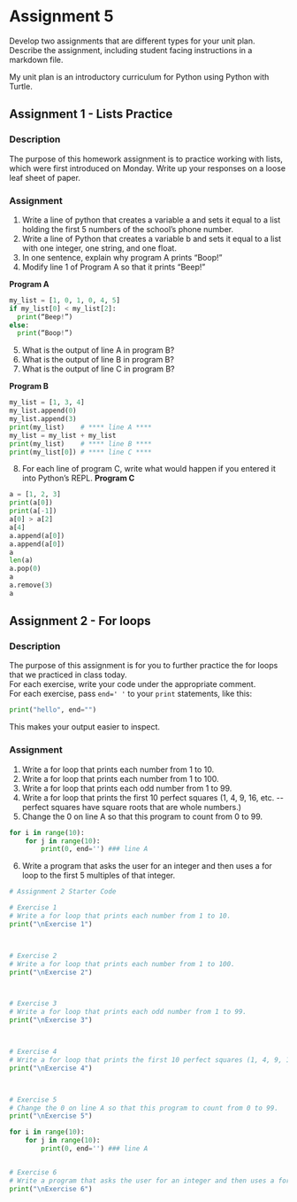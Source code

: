 # Assignment 5
Develop two assignments that are different types for your unit plan.
Describe the assignment, including student facing instructions in a markdown file.

My unit plan is an introductory curriculum for Python using Python with Turtle. 


## Assignment 1 - Lists Practice
### Description
The purpose of this homework assignment is to practice working with lists, which were first introduced on Monday. Write up your responses on a loose leaf sheet of paper. 
### Assignment
1. Write a line of python that creates a variable a and sets it equal to a list holding the first 5 numbers of the school’s phone number. 
2. Write a line of Python that creates a variable b and sets it equal to a list with one integer, one string, and one float.
3. In one sentence, explain why program A prints “Boop!”
4. Modify line 1 of Program A so that it prints “Beep!”

**Program A**
```python
my_list = [1, 0, 1, 0, 4, 5]
if my_list[0] < my_list[2]:
  print(“Beep!”)
else:
  print(“Boop!”)
```


5. What is the output of line A in program B?
6. What is the output of line B in program B?
7. What is the output of line C in program B?

**Program B**
```python
my_list = [1, 3, 4]
my_list.append(0)
my_list.append(3)
print(my_list)    # **** line A ****
my_list = my_list + my_list
print(my_list)    # **** line B ****
print(my_list[0]) # **** line C ****
```


8. For each line of program C, write what would happen if you entered it into Python’s REPL.
**Program C**
```python
a = [1, 2, 3]
print(a[0])
print(a[-1])
a[0] > a[2]
a[4]
a.append(a[0])
a.append(a[0])
a
len(a)
a.pop(0)
a
a.remove(3)
a
```



## Assignment 2 - For loops
### Description
The purpose of this assignment is for you to further practice the for loops that we practiced in class today.   
For each exercise, write your code under the appropriate comment.  
For each exercise, pass `end=' '` to your `print` statements, like this:  
```python
print("hello", end="")
```
This makes your output easier to inspect.
### Assignment
1. Write a for loop that prints each number from 1 to 10. 
2. Write a for loop that prints each number from 1 to 100.
3. Write a for loop that prints each odd number from 1 to 99. 
4. Write a for loop that prints the first 10 perfect squares (1, 4, 9, 16, etc. -- perfect squares have square roots that are whole numbers.)
5. Change the 0 on line A so that this program to count from 0 to 99. 
```python
for i in range(10):
    for j in range(10):
        print(0, end='') ### line A
```
6. Write a program that asks the user for an integer and then uses a for loop to the first 5 multiples of that integer.

```python
# Assignment 2 Starter Code

# Exercise 1
# Write a for loop that prints each number from 1 to 10. 
print("\nExercise 1")



# Exercise 2
# Write a for loop that prints each number from 1 to 100.
print("\nExercise 2")



# Exercise 3
# Write a for loop that prints each odd number from 1 to 99. 
print("\nExercise 3")



# Exercise 4
# Write a for loop that prints the first 10 perfect squares (1, 4, 9, 16, etc. -- perfect squares have square roots that are whole numbers.)
print("\nExercise 4")



# Exercise 5
# Change the 0 on line A so that this program to count from 0 to 99. 
print("\nExercise 5")

for i in range(10):
    for j in range(10):
        print(0, end='') ### line A


# Exercise 6
# Write a program that asks the user for an integer and then uses a for loop to the first 5 multiples of that integer.
print("\nExercise 6")


```